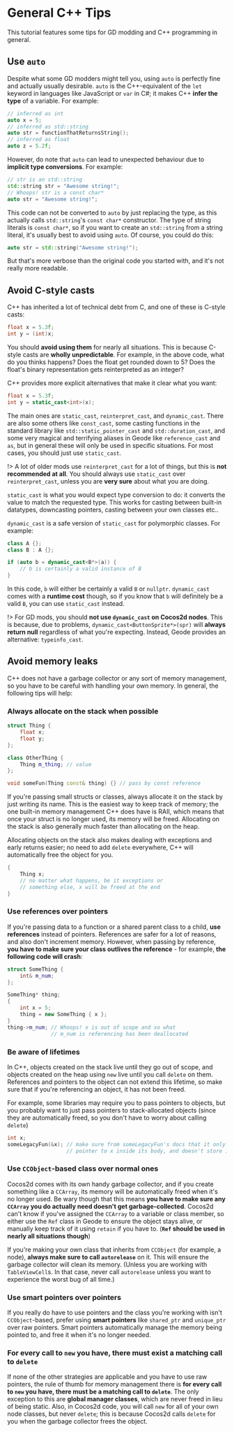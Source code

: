 # General C++ Tips

This tutorial features some tips for GD modding and C++ programming in general.

## Use `auto`

Despite what some GD modders might tell you, using `auto` is perfectly fine and actually usually desirable. `auto` is the C++-equivalent of the `let` keyword in languages like JavaScript or `var` in C#; it makes C++ **infer the type** of a variable. For example:
```cpp
// inferred as int
auto x = 5;
// inferred as std::string
auto str = functionThatReturnsString();
// inferred as float
auto z = 5.2f;
```
However, do note that `auto` can lead to unexpected behaviour due to **implicit type conversions**. For example:
```cpp
// str is an std::string
std::string str = "Awesome string!";
// Whoops! str is a const char*
auto str = "Awesome string!";
```
This code can not be converted to `auto` by just replacing the type, as this actually calls `std::string`'s `const char*` constructor. The type of string literals is `const char*`, so if you want to create an `std::string` from a string literal, it's usually best to avoid using `auto`. Of course, you could do this:
```cpp
auto str = std::string("Awesome string!");
```
But that's more verbose than the original code you started with, and it's not really more readable.

## Avoid C-style casts

C++ has inherited a lot of technical debt from C, and one of these is C-style casts:
```cpp
float x = 5.3f;
int y = (int)x;
```
You should **avoid using them** for nearly all situations. This is because C-style casts are **wholly unpredictable**. For example, in the above code, what do you thinks happens? Does the float get rounded down to 5? Does the float's binary representation gets reinterpreted as an integer?

C++ provides more explicit alternatives that make it clear what you want:
```cpp
float x = 5.3f;
int y = static_cast<int>(x);
```
The main ones are `static_cast`, `reinterpret_cast`, and `dynamic_cast`. There are also some others like `const_cast`, some casting functions in the standard library like `std::static_pointer_cast` and `std::duration_cast`, and some very magical and terrifying aliases in Geode like `reference_cast` and `as`, but in general these will only be used in specific situations. For most cases, you should just use `static_cast`.

!> A lot of older mods use `reinterpret_cast` for a lot of things, but this is **not recommended at all**. You should always use `static_cast` over `reinterpret_cast`, unless you are **very sure** about what you are doing.

`static_cast` is what you would expect type conversion to do: it converts the value to match the requested type. This works for casting between built-in datatypes, downcasting pointers, casting between your own classes etc..

`dynamic_cast` is a safe version of `static_cast` for polymorphic classes. For example:
```cpp
class A {};
class B : A {};

if (auto b = dynamic_cast<B*>(a)) {
    // b is certainly a valid instance of B
}
```
In this code, `b` will either be certainly a valid `B` or `nullptr`. `dynamic_cast` comes with a **runtime cost** though, so if you know that `b` will definitely be a valid `B`, you can use `static_cast` instead.

!> For GD mods, you should **not use `dynamic_cast` on Cocos2d nodes**. This is because, due to problems, `dynamic_cast<ButtonSprite*>(spr)` will **always return null** regardless of what you're expecting. Instead, Geode provides an alternative: `typeinfo_cast`.

## Avoid memory leaks

C++ does not have a garbage collector or any sort of memory management, so you have to be careful with handling your own memory. In general, the following tips will help:

### Always allocate on the stack when possible

```cpp
struct Thing {
    float x;
    float y;
};

class OtherThing {
    Thing m_thing; // value
};

void someFun(Thing const& thing) {} // pass by const reference
```

If you're passing small structs or classes, always allocate it on the stack by just writing its name. This is the easiest way to keep track of memory; the one built-in memory management C++ does have is RAII, which means that once your struct is no longer used, its memory will be freed. Allocating on the stack is also generally much faster than allocating on the heap.

Allocating objects on the stack also makes dealing with exceptions and early returns easier; no need to add `delete` everywhere, C++ will automatically free the object for you.

```cpp
{
    Thing x;
    // no matter what happens, be it exceptions or 
    // something else, x will be freed at the end
}
```

### Use references over pointers

If you're passing data to a function or a shared parent class to a child, **use references** instead of pointers. References are safer for a lot of reasons, and also don't increment memory. However, when passing by reference, **you have to make sure your class outlives the reference** - for example, **the following code will crash**:

```cpp
struct SomeThing {
    int& m_num;
};

SomeThing* thing;
{
    int x = 5;
    thing = new SomeThing { x };
}
thing->m_num; // Whoops! x is out of scope and so what 
              // m_num is referencing has been deallocated
```

### Be aware of lifetimes

In C++, objects created on the stack live until they go out of scope, and objects created on the heap using `new` live until you call `delete` on them. References and pointers to the object can not extend this lifetime, so make sure that if you're referencing an object, it has not been freed.

For example, some libraries may require you to pass pointers to objects, but you probably want to just pass pointers to stack-allocated objects (since they are automatically freed, so you don't have to worry about calling `delete`)
```cpp
int x;
someLegacyFun(&x); // make sure from someLegacyFun's docs that it only uses the 
                   // pointer to x inside its body, and doesn't store it anywhere
```

### Use `CCObject`-based class over normal ones

Cocos2d comes with its own handy garbage collector, and if you create something like a `CCArray`, its memory will be automatically freed when it's no longer used. Be wary though that this means **you have to make sure any `CCArray` you do actually need doesn't get garbage-collected**. Cocos2d can't know if you've assigned the `CCArray` to a variable or class member, so either use the `Ref` class in Geode to ensure the object stays alive, or manually keep track of it using `retain` if you have to. (**`Ref` should be used in nearly all situations though**)

If you're making your own class that inherits from `CCObject` (for example, a node), **always make sure to call `autorelease`** on it. This will ensure the garbage collector will clean its memory. (Unless you are working with `TableViewCell`s. In that case, never call `autorelease` unless you want to experience the worst bug of all time.)

### Use smart pointers over pointers

If you really do have to use pointers and the class you're working with isn't `CCObject`-based, prefer using **smart pointers** like `shared_ptr` and `unique_ptr` over raw pointers. Smart pointers automatically manage the memory being pointed to, and free it when it's no longer needed. 

### For every call to `new` you have, there must exist a matching call to `delete`

If none of the other strategies are applicable and you have to use raw pointers, the rule of thumb for memory management there is **for every call to `new` you have, there must be a matching call to `delete`**. The only exception to this are **global manager classes**, which are never freed in lieu of being static. Also, in Cocos2d code, you will call `new` for all of your own node classes, but never `delete`; this is because Cocos2d calls `delete` for you when the garbage collector frees the object.
